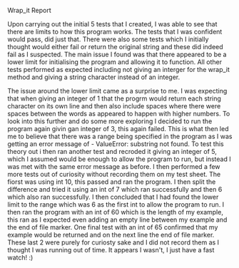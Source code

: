 Wrap_it Report

Upon carrying out the initial 5 tests that I created, I was able to see that there are limits to how this program works.
The tests that I was confident would pass, did just that. There were also some tests which I initially thought would either fail or return the original string and these did indeed fail as I suspected. 
The main issue I found was that there appeared to be a lower limit for initialising the program and allowing it to function. All other tests performed as expected including not giving an interger for the wrap_it method and giving a string character instead of an integer.

The issue around the lower limit came as a surprise to me. I was expecting that when giving an integer of 1 that the progrm would return each string character on its own line and then also include spaces where there were spaces between the words as appeared to happen with higher numbers. 
To look into this further and do some more exploring I decided to run the program again givin gan integer of 3, this again failed. This is what then led me to believe that there was a range being specified in the program as I was getting an error message of - ValueError: substring not found.
To test this theory out i then ran another test and recroded it giving an integer of 5, which I assumed would be enough to allow the program to run, but instead I was met with the same error message as before. 
I then performed a few more tests out of curiosity without recording them on my test sheet. The fiorst was using int 10, this passed and ran the program. I then split the difference and tried it using an int of 7 which ran successfully and then 6 which also ran successfully. 
I then concluded that I had found the lower limit to the range which was 6 as the first int to allow the program to run. I then ran the program with an int of 60 which is the length of my example, this ran as I expected even adding an empty line between my example and the end of file marker. 
One final test with an int of 65 confirmed that my example would be returned and on the next line the end of file marker. These last 2 were purely for curiosty sake and I did not record them as I thought I was running out of time. It appears I wasn't, I just have a fast watch! :) 